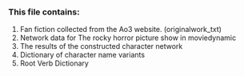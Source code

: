 ### This file contains:
1. Fan fiction collected from the Ao3 website. (originalwork_txt)  
2. Network data for The rocky horror picture show in moviedynamic  
3. The results of the constructed character network
4. Dictionary of character name variants
5. Root Verb Dictionary
